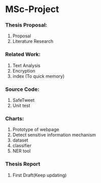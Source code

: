 # MSc-Project

### Thesis Proposal:  
1. Proposal  
2. Literature Research  
          
### Related Work:  
1. Text Analysis  
2. Encryption  
3. index (To quick memory)   
          
### Source Code:  
1. SafeTweet
2. Unit test

### Charts:  
1. Prototype of webpage  
2. Detect sensitive information mechanism 
3. dataset
4. classifier
5. NER tool

### Thesis Report  
1. First Draft(Keep updating)

         



